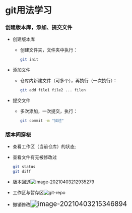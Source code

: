 # git用法学习

### 创建版本库，添加、提交文件

- 创建版本库 

  - 创建文件夹，文件夹中执行：

    ```bash
    git init
    ```

- 添加文件

  - 仓库内新建文件（可多个），再执行（一次执行）：

    ```bash
    git add file1 file2 ... filen
    ```

- 提交文件

  - 多次添加，一次提交，执行：

    ```bash
    git commit -m "描述"
    ```

### 版本间穿梭

- 查看工作区（当前仓库）的状态;

- 查看文件有无被修改过

  ```bash
  git status
  git diff
  ```

- 版本回退![image-20210403212935279](C:\Users\胡鉴\AppData\Roaming\Typora\typora-user-images\image-20210403212935279.png)



- 工作区与暂存区![git-repo](https://www.liaoxuefeng.com/files/attachments/919020037470528/0)



- 撤销修改<img src="C:\Users\胡鉴\AppData\Roaming\Typora\typora-user-images\image-20210403215346894.png" alt="image-20210403215346894" style="zoom:150%;" />



